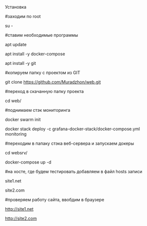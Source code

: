 Установка

#заходим по root

su -

#ставим необходимые программы

apt update

apt install -y docker-compose

apt install -y git

#копируем папку с проектом из GIT

git clone https://github.com/Muradzhon/web.git

#переход в скачанную папку проекта 

cd web/

#поднимаем стэк мониторинга

docker swarm init

docker stack deploy -c grafana-docker-stack/docker-compose.yml monitoring

#переходим в папаку стэка веб-сервера и запускаем докеры

cd websrv/

docker-compose up -d

#на хосте, где будем тестировать добавляем в файл hosts записи

<ip> site1.net
  
<ip> site2.com

#проверяем работу сайта, ввобдим в браузере
  
http://site1.net
  
http://site2.com
